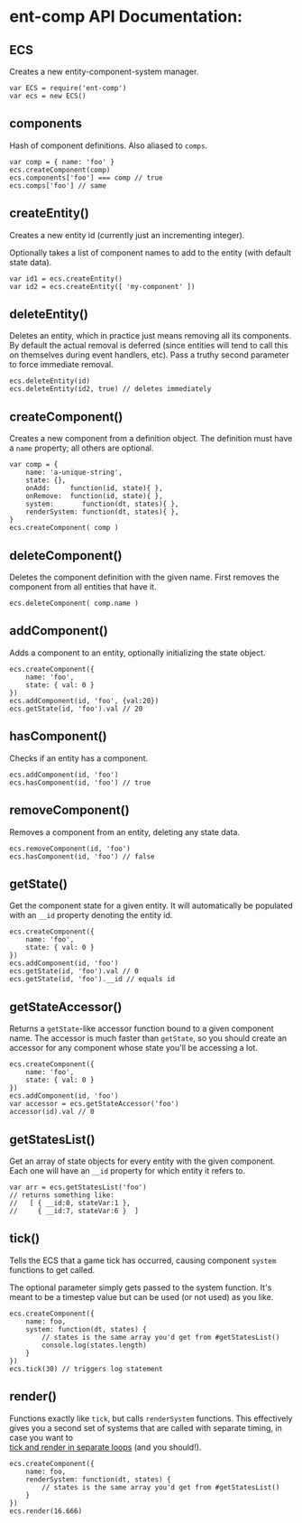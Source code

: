 

<!-- Start ecs.js -->

# ent-comp API Documentation:

## ECS 
Creates a new entity-component-system manager.

	var ECS = require('ent-comp')
	var ecs = new ECS()

## components

Hash of component definitions. Also aliased to `comps`.

	var comp = { name: 'foo' }
	ecs.createComponent(comp)
	ecs.components['foo'] === comp // true
	ecs.comps['foo'] // same

## createEntity()

Creates a new entity id (currently just an incrementing integer).

Optionally takes a list of component names to add to the entity (with default state data).

	var id1 = ecs.createEntity()
	var id2 = ecs.createEntity([ 'my-component' ])

## deleteEntity()

Deletes an entity, which in practice just means removing all its components.
By default the actual removal is deferred (since entities will tend to call this 
on themselves during event handlers, etc).
Pass a truthy second parameter to force immediate removal.

	ecs.deleteEntity(id)
	ecs.deleteEntity(id2, true) // deletes immediately

## createComponent()

Creates a new component from a definition object. 
The definition must have a `name` property; all others are optional.

	var comp = {
		name: 'a-unique-string',
		state: {},
		onAdd:     function(id, state){ },
		onRemove:  function(id, state){ },
		system:       function(dt, states){ },
		renderSystem: function(dt, states){ },
	}
	ecs.createComponent( comp )

## deleteComponent()

Deletes the component definition with the given name. 
First removes the component from all entities that have it.

	ecs.deleteComponent( comp.name )

## addComponent()

Adds a component to an entity, optionally initializing the state object.

	ecs.createComponent({
		name: 'foo',
		state: { val: 0 }
	})
	ecs.addComponent(id, 'foo', {val:20})
	ecs.getState(id, 'foo').val // 20

## hasComponent()

Checks if an entity has a component.

	ecs.addComponent(id, 'foo')
	ecs.hasComponent(id, 'foo') // true

## removeComponent()

Removes a component from an entity, deleting any state data.

	ecs.removeComponent(id, 'foo')
	ecs.hasComponent(id, 'foo') // false

## getState()

Get the component state for a given entity.
It will automatically be populated with an `__id` property denoting the entity id.

	ecs.createComponent({
		name: 'foo',
		state: { val: 0 }
	})
	ecs.addComponent(id, 'foo')
	ecs.getState(id, 'foo').val // 0
	ecs.getState(id, 'foo').__id // equals id

## getStateAccessor()

Returns a `getState`-like accessor function bound to a given component name. 
The accessor is much faster than `getState`, so you should create an accessor 
for any component whose state you'll be accessing a lot.

	ecs.createComponent({
		name: 'foo',
		state: { val: 0 }
	})
	ecs.addComponent(id, 'foo')
	var accessor = ecs.getStateAccessor('foo')
	accessor(id).val // 0

## getStatesList()

Get an array of state objects for every entity with the given component. 
Each one will have an `__id` property for which entity it refers to.

	var arr = ecs.getStatesList('foo')
	// returns something like:
	//   [ { __id:0, stateVar:1 },
	//     { __id:7, stateVar:6 }  ]

## tick()

Tells the ECS that a game tick has occurred, causing component `system` functions to get called.

The optional parameter simply gets passed to the system function. It's meant to be a 
timestep value but can be used (or not used) as you like.    

	ecs.createComponent({
		name: foo,
		system: function(dt, states) {
			// states is the same array you'd get from #getStatesList()
			console.log(states.length)
		}
	})
	ecs.tick(30) // triggers log statement

## render()

Functions exactly like `tick`, but calls `renderSystem` functions.
This effectively gives you a second set of systems that are 
called with separate timing, in case you want to  
[tick and render in separate loops](http://gafferongames.com/game-physics/fix-your-timestep/)
(and you should!).

	ecs.createComponent({
		name: foo,
		renderSystem: function(dt, states) {
			// states is the same array you'd get from #getStatesList()
		}
	})
	ecs.render(16.666)

<!-- End ecs.js -->

